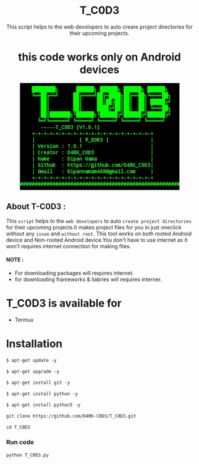 <h1 align="center">T_C0D3</h1>

<p align="center"> This script helps to the web devolopers to auto creare project directories for their upcoming projects.</p>
<h1 align="center">this code works only on Android  devices</h1>
<p align="center">
   <img src="images/T_C0D3.jpg">
</p>

## About T-C0D3 :

  This `script` helps to the `web devolopers` to auto `create project directories` for their upcoming projects.It makes project files for you in just oneclick without any `issue` and `without root`. This tool works on both rooted Android device and Non-rooted Android device.You don't have to use internet as it won't requires internet connection for making files.
  
  #### NOTE :
  * For downloading packages will requires internet.
  * for downloading frameworks & liabries will requires interner.


# T_C0D3 is available for
  * Termux

# Installation

```
$ apt-get update -y
```

```
$ apt-get upgrade -y
```

```
$ apt-get install git -y
```

```
$ apt-get install python -y
```

```
$ apt-get install python3 -y
```

```
git clone https://github.com/D4RK-C0D3/T_C0D3.git
```

```
cd T_C0D3
```

### Run code

```
python T_C0D3.py
```
